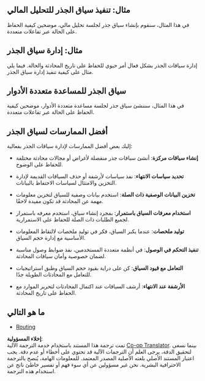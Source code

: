 <!--
CO_OP_TRANSLATOR_METADATA:
{
  "original_hash": "e1cbc99fa7185139ad6d539eca09a2b3",
  "translation_date": "2025-06-02T20:21:30+00:00",
  "source_file": "05-AdvancedTopics/mcp-root-contexts/README.md",
  "language_code": "ar"
}
-->
## مثال: تنفيذ سياق الجذر للتحليل المالي

في هذا المثال، سنقوم بإنشاء سياق جذر لجلسة تحليل مالي، موضحين كيفية الحفاظ على الحالة عبر تفاعلات متعددة.

## مثال: إدارة سياق الجذر

إدارة سياقات الجذر بشكل فعال أمر حيوي للحفاظ على تاريخ المحادثة والحالة. فيما يلي مثال على كيفية تنفيذ إدارة سياق الجذر.

## سياق الجذر للمساعدة متعددة الأدوار

في هذا المثال، سننشئ سياق جذر لجلسة مساعدة متعددة الأدوار، موضحين كيفية الحفاظ على الحالة عبر تفاعلات متعددة.

## أفضل الممارسات لسياق الجذر

إليك بعض أفضل الممارسات لإدارة سياقات الجذر بفعالية:

- **إنشاء سياقات مركزة**: أنشئ سياقات جذر منفصلة لأغراض أو مجالات محادثة مختلفة للحفاظ على الوضوح.

- **تحديد سياسات الانتهاء**: نفذ سياسات لأرشفة أو حذف السياقات القديمة لإدارة التخزين والامتثال لسياسات الاحتفاظ بالبيانات.

- **تخزين البيانات الوصفية ذات الصلة**: استخدم بيانات وصفية للسياق لتخزين معلومات مهمة عن المحادثة قد تكون مفيدة لاحقًا.

- **استخدام معرفات السياق باستمرار**: بمجرد إنشاء سياق، استخدم معرفه باستمرار لجميع الطلبات ذات الصلة للحفاظ على الاستمرارية.

- **توليد ملخصات**: عندما يكبر السياق، فكر في توليد ملخصات لالتقاط المعلومات الأساسية مع إدارة حجم السياق.

- **تنفيذ التحكم في الوصول**: في أنظمة متعددة المستخدمين، نفذ ضوابط وصول مناسبة لضمان خصوصية وأمان سياقات المحادثة.

- **التعامل مع قيود السياق**: كن على دراية بقيود حجم السياق وطبق استراتيجيات للتعامل مع المحادثات الطويلة جدًا.

- **الأرشفة عند الانتهاء**: أرشف السياقات عند اكتمال المحادثات لتحرير الموارد مع الحفاظ على تاريخ المحادثة.

## ما هو التالي

- [Routing](../mcp-routing/README.md)

**إخلاء المسؤولية**:  
تمت ترجمة هذا المستند باستخدام خدمة الترجمة الآلية [Co-op Translator](https://github.com/Azure/co-op-translator). بينما نسعى لتحقيق الدقة، يرجى العلم أن الترجمات الآلية قد تحتوي على أخطاء أو عدم دقة. يجب اعتبار المستند الأصلي بلغته الأصلية المصدر المعتمد. للمعلومات الهامة، يُنصح بالترجمة الاحترافية البشرية. نحن غير مسؤولين عن أي سوء فهم أو تفسير خاطئ ناتج عن استخدام هذه الترجمة.